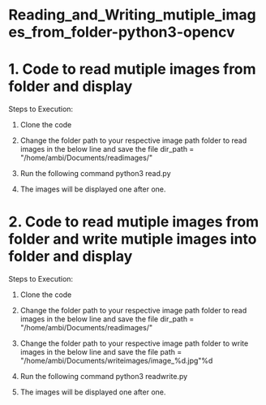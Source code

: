 # Reading_and_Writing_mutiple_images_from_folder-python3-opencv
# 1. Code to read mutiple images from folder and display

Steps to Execution:
1. Clone the code  

2. Change the folder path to your respective image path folder to read images in the below line and save the file
   dir_path = "/home/ambi/Documents/readimages/"
   
3. Run the following command
   python3 read.py
   
4. The images will be displayed one after one.


# 2. Code to read mutiple images from folder and write mutiple images into folder and display

Steps to Execution:
1. Clone the code  

2. Change the folder path to your respective image path folder to read images in the below line and save the file
   dir_path = "/home/ambi/Documents/readimages/"
   
3. Change the folder path to your respective image path folder to write images in the below line and save the file
   path = "/home/ambi/Documents/writeimages/image_%d.jpg"%d
   
3. Run the following command
   python3 readwrite.py
   
4. The images will be displayed one after one.

   


